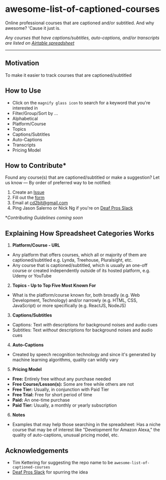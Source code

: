 # awesome-list-of-captioned-courses
Online professional courses that are captioned and/or subtitled. And why awesome? 'Cause it just is.

*Any courses that have captions/subtitles, auto-captions, and/or transcripts are listed on [Airtable spreadsheet](https://airtable.com/shr4C4ccaiyTQDDSg/tblCEvvhzqp1bgCoC)* 

- - - - -

## Motivation

To make it easier to track courses that are captioned/subtitled

## How to Use
- Click on the `magnify glass icon` to search for a keyword that you're interested in
- Filter/Group/Sort by ...
 - Alphabetical
 - Platform/Course
 - Topics
 - Captions/Subtitles
 - Auto-Captions
 - Transcripts
 - Pricing Model

## How to Contribute*
Found any course(s) that are captioned/subtitled or make a suggestion? Let us know — By order of preferred way to be notified:
1. Create an [Issue](https://github.com/cd2bit/awesome-list-of-captioned-courses/issues)
2. Fill out the [form](https://cd2bit.typeform.com/to/WpRyji)
3. Email at [cd2bit@gmail.com](mailto:cd2bit@gmail.com)
4. Ping Jason Salerno or Nick Ng if you're on [Deaf Pros Slack](https://www.deafpros.com/)

**Contributing Guidelines coming soon*

## Explaining How Spreadsheet Categories Works
1. **Platform/Course - URL**
 - Any platform that offers courses, which all or majority of them are captioned/subtitled e.g. Lynda, Treehouse, Pluralsight, etc.
 - Any course that is captioned/subtitled, which is usually an one-off course or created independently outside of its hosted platform, e.g. Udemy or YouTube 
2. **Topics - Up to Top Five Most Known For**
 - What is the platform/course known for, both broadly (e.g. Web Development, Technology) and/or narrowly (e.g. HTML, CSS, JavaScript) or more specifically (e.g. ReactJS, NodeJS) 
3. **Captions/Subtitles**
 - Captions: Text _with_ descriptions for background noises and audio cues 
 - Subtitles: Text _without_ descriptions for background noises and audio cues
4. **Auto-Captions**
 - Created by speech recognition technology and since it's generated by machine learning algorithms, quality can wildly vary
5. **Pricing Model**
 - **Free:** Entirely free without any purchase needed
 - **Free Course/Lesson(s):** Some are free while others are not
 - **Free Tier:** Usually, in conjunction with Paid Tier
 - **Free Trial:** Free for short period of time
 - **Paid:** An one-time purchase
 - **Paid Tier:** Usually, a monthly or yearly subscription
6. **Notes**
 - Examples that may help those searching in the spreadsheet: Has a niche course that may be of interest like "Development for Amazon Alexa," the quality of auto-captions, unusual pricing model, etc.

## Acknowledgements

- Tim Kettering for suggesting the repo name to be `awesome-list-of-captioned-courses`
- [Deaf Pros Slack](https://www.deafpros.com/) for spurring the idea